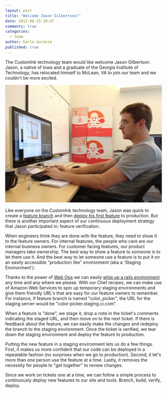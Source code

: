 ```yaml
---
layout: post
title: "Welcome Jason Gilbertson!"
date: 2012-06-15 10:47
comments: true
categories: 
  - team
author: karle-durante
published: true
---
```


The CustomInk technology team would like welcome Jason Gilbertson.  Jason, a native of Iowa and a graduate of the Georgia Institute of Technology, has relocated himself to McLean, VA to join our team and we couldn't be more excited.

![Jason Gilbertson](/images/jason_gilbertson.jpg)

Like everyone on the CustomInk technology team, Jason was quick to create a [feature branch](/blog/2012/05/24/welcome-interns/) and then [deploy his first feature](/blog/2012/05/14/welcome-josh-born/) to production.  But there is another important aspect of our continuous deployment strategy that Jason participated in: feature verification.   

<!-- more -->

When engineers think they are done with the feature, they need to show it to the feature owners.  For internal features, the people who care are our internal business owners.  For customer facing features, our product managers take ownership.  The best way to show a feature to someone is to let them use it.  And the best way to let someone use a feature is to put it on an easily accessible "production like" environment (aka a 'Staging Environment').  

Thanks to the power of [Web Ops](/blog/2012/05/25/taming-the-kraken-how-operations-enables-developer-productivity/) we can easily [whip up a rails environment](/blog/2012/05/25/the-joy-of-cooking-whip-up-a-rails-environment-with-chef/) any time and any where we please.  With our Chef recipes, we can make use of Amazon Web Services to spin up temporary staging environments and give them friendly URL's that are easy for our feature owners to remember.  For instance, if feature branch is named "color_picker", the URL for the staging server would be "color-picker.staging.ci.com".

When a feature is "done", we stage it, drop a note in the ticket's comments indicating the staged URL, and then move on to the next ticket.  If there is feedback about the feature, we can easily make the changes and redeploy the branch to the staging environment.  Once the ticket is verified, we tear down the staging environment and deploy the feature to production.

Putting the new feature in a staging environment lets us do a few things.  First, it makes us more confident that our code can be deployed in a repeatable fashion (no surprises when we go to production).  Second, it let's more than one person use the feature at a time.  Lastly, it removes the necessity for people to "get together" to review changes.  

Since we work on tickets one at a time, we can follow a simple process to continuously deploy new features to our site and tools:  Branch, build, verify, deploy. 